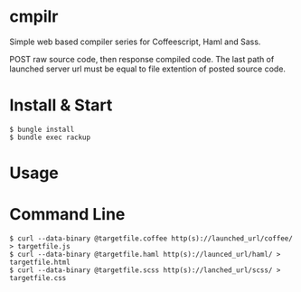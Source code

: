 cmpilr
======

Simple web based compiler series for Coffeescript, Haml and Sass.


POST raw source code, then response compiled code. The last path of launched server url must be equal to file extention of posted source code.

Install & Start
======
    $ bungle install 
    $ bundle exec rackup

Usage
======
Command Line
======
    $ curl --data-binary @targetfile.coffee http(s)://launched_url/coffee/ > targetfile.js
    $ curl --data-binary @targetfile.haml http(s)://launced_url/haml/ > targetfile.html
    $ curl --data-binary @targetfile.scss http(s)://lanched_url/scss/ > targetfile.css